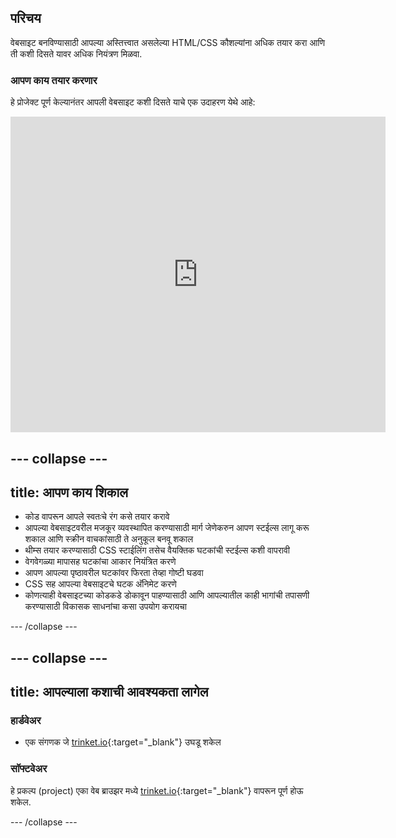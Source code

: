 ## परिचय

वेबसाइट बनविण्यासाठी आपल्या अस्तित्त्वात असलेल्या HTML/CSS कौशल्यांना अधिक तयार करा आणि ती कशी दिसते यावर अधिक नियंत्रण मिळवा.

### आपण काय तयार करणार

हे प्रोजेक्ट पूर्ण केल्यानंतर आपली वेबसाइट कशी दिसते याचे एक उदाहरण येथे आहे:

<div class="trinket">
  <iframe src="https://trinket.io/embed/html/0e7f7e6713?outputOnly=true&start=result" width="600" height="505" frameborder="0" marginwidth="0" marginheight="0" allowfullscreen>
  </iframe>
</div>

## \--- collapse \---

## title: आपण काय शिकाल

+ कोड वापरून आपले स्वतःचे रंग कसे तयार करावे
+ आपल्या वेबसाइटवरील मजकूर व्यवस्थापित करण्यासाठी मार्ग जेणेकरुन आपण स्टईल्स लागू करू शकाल आणि स्क्रीन वाचकांसाठी ते अनुकूल बनवू शकाल
+ थीम्स तयार करण्यासाठी CSS स्टाईलिंग तसेच वैयक्तिक घटकांची स्टईल्स कशी वापरावी
+ वेगवेगळ्या मापासह घटकांचा आकार नियंत्रित करणे
+ आपण आपल्या पृष्ठावरील घटकांवर फिरता तेव्हा गोष्टी घडवा
+ CSS सह आपल्या वेबसाइटचे घटक अ‍ॅनिमेट करणे
+ कोणत्याही वेबसाइटच्या कोडकडे डोकावून पाहण्यासाठी आणि आपल्यातील काही भागांची तपासणी करण्यासाठी विकासक साधनांचा कसा उपयोग करायचा

\--- /collapse \---

## \--- collapse \---

## title: आपल्याला कशाची आवश्यकता लागेल

### हार्डवेअर

+ एक संगणक जे [trinket.io](https://trinket.io){:target="_blank"} उघडू शकेल

### सॉफ्टवेअर

हे प्रकल्प (project) एका वेब ब्राउझर मध्ये [trinket.io](https://trinket.io){:target="_blank"} वापरून पूर्ण होऊ शकेल.

\--- /collapse \---